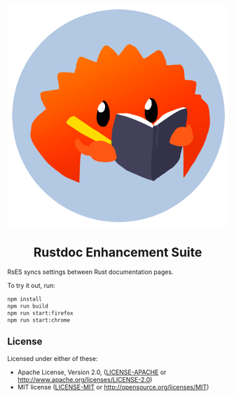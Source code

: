 <div align=center><img src=extension/icons/rustdocs.png><h1>Rustdoc Enhancement Suite</h1></div>

RsES syncs settings between Rust documentation pages.

To try it out, run:

    npm install
    npm run build
    npm run start:firefox
    npm run start:chrome

License
------

Licensed under either of these:

 * Apache License, Version 2.0, ([LICENSE-APACHE](LICENSE-APACHE) or
   http://www.apache.org/licenses/LICENSE-2.0)
 * MIT license ([LICENSE-MIT](LICENSE-MIT) or
   http://opensource.org/licenses/MIT)
